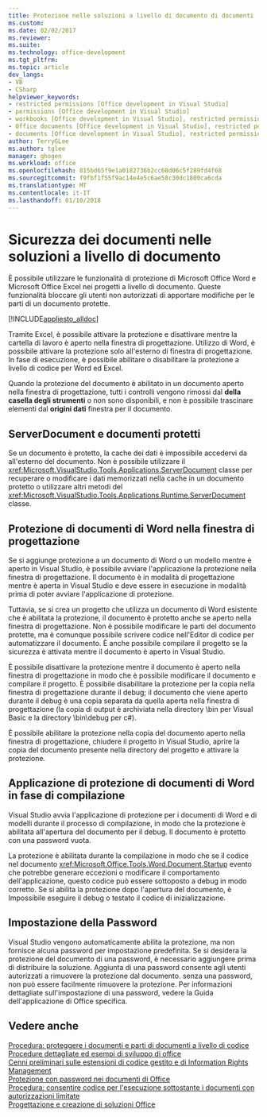```yaml
---
title: Protezione nelle soluzioni a livello di documento di documenti | Documenti Microsoft
ms.custom: 
ms.date: 02/02/2017
ms.reviewer: 
ms.suite: 
ms.technology: office-development
ms.tgt_pltfrm: 
ms.topic: article
dev_langs:
- VB
- CSharp
helpviewer_keywords:
- restricted permissions [Office development in Visual Studio]
- permissions [Office development in Visual Studio]
- workbooks [Office development in Visual Studio], restricted permissions
- Office documents [Office development in Visual Studio], restricted permissions
- documents [Office development in Visual Studio], restricted permissions
author: TerryGLee
ms.author: tglee
manager: ghogen
ms.workload: office
ms.openlocfilehash: 815bd65f9e1a0182736b2cc68d06c5f289fd4f68
ms.sourcegitcommit: f9fbf1f55f9ac14e4e5c6ae58c30dc1800ca6cda
ms.translationtype: MT
ms.contentlocale: it-IT
ms.lasthandoff: 01/10/2018
---
```

# <a name="document-protection-in-document-level-solutions"></a>Sicurezza dei documenti nelle soluzioni a livello di documento
  È possibile utilizzare le funzionalità di protezione di Microsoft Office Word e Microsoft Office Excel nei progetti a livello di documento. Queste funzionalità bloccare gli utenti non autorizzati di apportare modifiche per le parti di un documento protette.  
  
 [!INCLUDE[appliesto_alldoc](../vsto/includes/appliesto-alldoc-md.md)]  
  
 Tramite Excel, è possibile attivare la protezione e disattivare mentre la cartella di lavoro è aperto nella finestra di progettazione. Utilizzo di Word, è possibile attivare la protezione solo all'esterno di finestra di progettazione. In fase di esecuzione, è possibile abilitare o disabilitare la protezione a livello di codice per Word ed Excel.  
  
 Quando la protezione del documento è abilitato in un documento aperto nella finestra di progettazione, tutti i controlli vengono rimossi dal **della casella degli strumenti** o non sono disponibili, e non è possibile trascinare elementi dal **origini dati** finestra per il documento.  
  
## <a name="serverdocument-and-protected-documents"></a>ServerDocument e documenti protetti  
 Se un documento è protetto, la cache dei dati è impossibile accedervi da all'esterno del documento. Non è possibile utilizzare il <xref:Microsoft.VisualStudio.Tools.Applications.ServerDocument> classe per recuperare o modificare i dati memorizzati nella cache in un documento protetto o utilizzare altri metodi del <xref:Microsoft.VisualStudio.Tools.Applications.Runtime.ServerDocument> classe.  
  
## <a name="word-document-protection-in-the-designer"></a>Protezione di documenti di Word nella finestra di progettazione  
 Se si aggiunge protezione a un documento di Word o un modello mentre è aperto in Visual Studio, è possibile avviare l'applicazione la protezione nella finestra di progettazione. Il documento è in modalità di progettazione mentre è aperta in Visual Studio e deve essere in esecuzione in modalità prima di poter avviare l'applicazione di protezione.  
  
 Tuttavia, se si crea un progetto che utilizza un documento di Word esistente che è abilitata la protezione, il documento è protetto anche se aperto nella finestra di progettazione. Non è possibile modificare le parti del documento protette, ma è comunque possibile scrivere codice nell'Editor di codice per automatizzare il documento. È anche possibile compilare il progetto se la sicurezza è attivata mentre il documento è aperto in Visual Studio.  
  
 È possibile disattivare la protezione mentre il documento è aperto nella finestra di progettazione in modo che è possibile modificare il documento e compilare il progetto. È possibile disabilitare la protezione per la copia nella finestra di progettazione durante il debug; il documento che viene aperto durante il debug è una copia separata da quella aperta nella finestra di progettazione (la copia di output è archiviata nella directory \bin per Visual Basic e la directory \bin\debug per c#).  
  
 È possibile abilitare la protezione nella copia del documento aperto nella finestra di progettazione, chiudere il progetto in Visual Studio, aprire la copia del documento presente nella directory del progetto e attivare la protezione.  
  
## <a name="enforcing-word-document-protection-on-build"></a>Applicazione di protezione di documenti di Word in fase di compilazione  
 Visual Studio avvia l'applicazione di protezione per i documenti di Word e di modelli durante il processo di compilazione, in modo che la protezione è abilitata all'apertura del documento per il debug. Il documento è protetto con una password vuota.  
  
 La protezione è abilitata durante la compilazione in modo che se il codice nel documento <xref:Microsoft.Office.Tools.Word.Document.Startup> evento che potrebbe generare eccezioni o modificare il comportamento dell'applicazione, questo codice può essere sottoposto a debug in modo corretto. Se si abilita la protezione dopo l'apertura del documento, è Impossibile eseguire il debug o testato il codice di inizializzazione.  
  
## <a name="setting-the-password"></a>Impostazione della Password  
 Visual Studio vengono automaticamente abilita la protezione, ma non fornisce alcuna password per impostazione predefinita. Se si desidera la protezione del documento di una password, è necessario aggiungere prima di distribuire la soluzione. Aggiunta di una password consente agli utenti autorizzati a rimuovere la protezione dal documento. senza una password, non può essere facilmente rimuovere la protezione. Per informazioni dettagliate sull'impostazione di una password, vedere la Guida dell'applicazione di Office specifica.  
  
## <a name="see-also"></a>Vedere anche  
 [Procedura: proteggere i documenti e parti di documenti a livello di codice](../vsto/how-to-programmatically-protect-documents-and-parts-of-documents.md)   
 [Procedure dettagliate ed esempi di sviluppo di office](../vsto/office-development-samples-and-walkthroughs.md)   
 [Cenni preliminari sulle estensioni di codice gestito e di Information Rights Management](../vsto/information-rights-management-and-managed-code-extensions-overview.md)   
 [Protezione con password nei documenti di Office](../vsto/password-protection-on-office-documents.md)   
 [Procedura: consentire codice per l'esecuzione sottostante i documenti con autorizzazioni limitate](../vsto/how-to-permit-code-to-run-behind-documents-with-restricted-permissions.md)   
 [Progettazione e creazione di soluzioni Office](../vsto/designing-and-creating-office-solutions.md)  
  
  